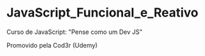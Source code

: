 # JavaScript_Funcional_e_Reativo
 Curso de JavaScript: "Pense como um Dev JS"
 
 Promovido pela Cod3r (Udemy)
